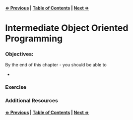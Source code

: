 #### [⇐ Previous](./06-prototypes.md) | [Table of Contents](./../readme.md) | [Next ⇒](./08-functional-programming.md)

# Intermediate Object Oriented Programming

### Objectives:

By the end of this chapter - you should be able to

- 

### Exercise



### Additional Resources

#### [⇐ Previous](./07-prototypes.md) | [Table of Contents](./../readme.md) | [Next ⇒](./09-jquery-fundamentals.md)

